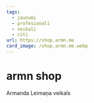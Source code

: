 ```yaml
---
tags:
  - jaunumi
  - profesionali
  - veikali
  - citi
url: https://shop.armn.me
card_image: /shop.armn.me.webp
---
```


# armn shop

Armanda Leimaņa veikals
